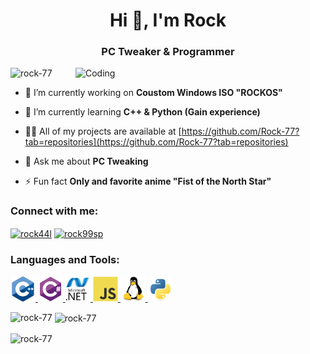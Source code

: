 <h1 align="center">Hi 👋, I'm Rock</h1>
<h3 align="center">PC Tweaker & Programmer</h3>
<img align="right" alt="Coding" width="400" src="https://camo.githubusercontent.com/5ddf73ad3a205111cf8c686f687fc216c2946a75005718c8da5b837ad9de78c9/68747470733a2f2f7468756d62732e6766796361742e636f6d2f4576696c4e657874446576696c666973682d736d616c6c2e676966">

<p align="left"> <img src="https://komarev.com/ghpvc/?username=rock-77&label=Profile%20views&color=0e75b6&style=flat" alt="rock-77" /> </p>

- 🔭 I’m currently working on **Coustom Windows ISO "ROCKOS"**

- 🌱 I’m currently learning **C++ & Python (Gain experience)**

- 👨‍💻 All of my projects are available at [https://github.com/Rock-77?tab=repositories](https://github.com/Rock-77?tab=repositories)

- 💬 Ask me about **PC Tweaking**

- ⚡ Fun fact **Only and favorite anime "Fist of the North Star"**

<h3 align="left">Connect with me:</h3>
<p align="left">
<a href="https://twitter.com/rock44l" target="blank"><img align="center" src="https://raw.githubusercontent.com/rahuldkjain/github-profile-readme-generator/master/src/images/icons/Social/twitter.svg" alt="rock44l" height="30" width="40" /></a>
<a href="https://instagram.com/rock99sp" target="blank"><img align="center" src="https://raw.githubusercontent.com/rahuldkjain/github-profile-readme-generator/master/src/images/icons/Social/instagram.svg" alt="rock99sp" height="30" width="40" /></a>
</p>

<h3 align="left">Languages and Tools:</h3>
<p align="left"> <a href="https://www.w3schools.com/cpp/" target="_blank" rel="noreferrer"> <img src="https://raw.githubusercontent.com/devicons/devicon/master/icons/cplusplus/cplusplus-original.svg" alt="cplusplus" width="40" height="40"/> </a> <a href="https://www.w3schools.com/cs/" target="_blank" rel="noreferrer"> <img src="https://raw.githubusercontent.com/devicons/devicon/master/icons/csharp/csharp-original.svg" alt="csharp" width="40" height="40"/> </a> <a href="https://dotnet.microsoft.com/" target="_blank" rel="noreferrer"> <img src="https://raw.githubusercontent.com/devicons/devicon/master/icons/dot-net/dot-net-original-wordmark.svg" alt="dotnet" width="40" height="40"/> </a> <a href="https://developer.mozilla.org/en-US/docs/Web/JavaScript" target="_blank" rel="noreferrer"> <img src="https://raw.githubusercontent.com/devicons/devicon/master/icons/javascript/javascript-original.svg" alt="javascript" width="40" height="40"/> </a> <a href="https://www.linux.org/" target="_blank" rel="noreferrer"> <img src="https://raw.githubusercontent.com/devicons/devicon/master/icons/linux/linux-original.svg" alt="linux" width="40" height="40"/> </a> <a href="https://www.python.org" target="_blank" rel="noreferrer"> <img src="https://raw.githubusercontent.com/devicons/devicon/master/icons/python/python-original.svg" alt="python" width="40" height="40"/> </a> </p>

<p><img align="left" src="https://github-readme-stats.vercel.app/api/top-langs?username=rock-77&show_icons=true&locale=en&layout=compact" alt="rock-77" /></p>

<p>&nbsp;<img align="center" src="https://github-readme-stats.vercel.app/api?username=rock-77&show_icons=true&locale=en" alt="rock-77" /></p>

<p><img align="center" src="https://github-readme-streak-stats.herokuapp.com/?user=rock-77&" alt="rock-77" /></p>

